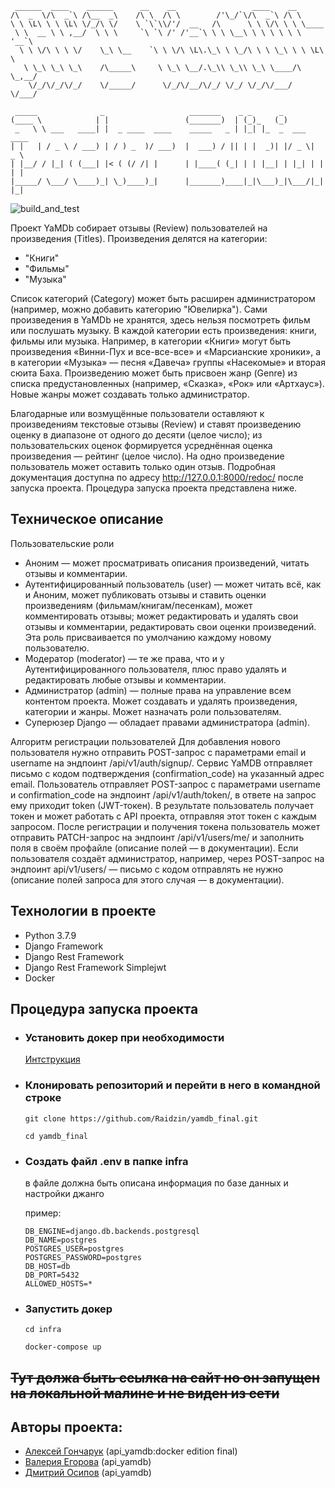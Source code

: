 ```
 ______  ____    ______      __    __                 ____    __        
/\  _  \/\  _`\ /\__  _\    /\ \  /\ \        /'\_/`\/\  _`\ /\ \       
\ \ \L\ \ \ \L\ \/_/\ \/    \ `\`\\/'/  __   /\      \ \ \/\ \ \ \____  
 \ \  __ \ \ ,__/  \ \ \     `\ `\ /' /'__`\ \ \ \__\ \ \ \ \ \ \ '__`\ 
  \ \ \/\ \ \ \/    \_\ \__    `\ \ \/\ \L\.\_\ \ \_/\ \ \ \_\ \ \ \L\ \
   \ \_\ \_\ \_\    /\_____\     \ \_\ \__/.\_\\ \_\\ \_\ \____/\ \_,__/
    \/_/\/_/\/_/    \/_____/      \/_/\/__/\/_/ \/_/ \/_/\/___/  \/___/ 

 _____              _                   _______    _ _      _             
(____ \            | |                 (_______)  | (_)_   (_)            
 _   \ \ ___   ____| |  _ ____  ____    _____   _ | |_| |_  _  ___  ____  
| |   | / _ \ / ___) | / ) _  )/ ___)  |  ___) / || | |  _)| |/ _ \|  _ \ 
| |__/ / |_| ( (___| |< ( (/ /| |      | |____( (_| | | |__| | |_| | | | |
|_____/ \___/ \____)_| \_)____)_|      |_______)____|_|\___)_|\___/|_| |_|
```
![build_and_test](https://github.com/Raidzin/yamdb_final/actions/workflows/yamdb-workflow.yml/badge.svg)
                                                                        
  
Проект YaMDb собирает отзывы (Review) пользователей на произведения (Titles). 
Произведения делятся на категории:

- "Книги"
- "Фильмы"
- "Музыка"

Список категорий (Category) может быть расширен администратором (например, можно добавить категорию "Ювелирка"). Сами произведения в YaMDb не хранятся, здесь нельзя посмотреть фильм или послушать музыку.
В каждой категории есть произведения: книги, фильмы или музыка. Например, в категории «Книги» могут быть произведения «Винни-Пух и все-все-все» и «Марсианские хроники», а в категории «Музыка» — песня «Давеча» группы «Насекомые» и вторая сюита Баха. Произведению может быть присвоен жанр (Genre) из списка предустановленных (например, «Сказка», «Рок» или «Артхаус»). Новые жанры может создавать только администратор.

Благодарные или возмущённые пользователи оставляют к произведениям текстовые отзывы (Review) и ставят произведению оценку в диапазоне от одного до десяти (целое число); из пользовательских оценок формируется усреднённая оценка произведения — рейтинг (целое число). На одно произведение пользователь может оставить только один отзыв. Подробная документация доступна по адресу http://127.0.0.1:8000/redoc/ после запуска проекта. Процедура запуска проекта представлена ниже.

## Техническое описание
Пользовательские роли
- Аноним — может просматривать описания произведений, читать отзывы и комментарии.
- Аутентифицированный пользователь (user) — может читать всё, как и Аноним, может публиковать отзывы и ставить оценки произведениям (фильмам/книгам/песенкам), может комментировать отзывы; может редактировать и удалять свои отзывы и комментарии, редактировать свои оценки произведений. Эта роль присваивается по умолчанию каждому новому пользователю.
- Модератор (moderator) — те же права, что и у Аутентифицированного пользователя, плюс право удалять и редактировать любые отзывы и комментарии.
- Администратор (admin) — полные права на управление всем контентом проекта. Может создавать и удалять произведения, категории и жанры. Может назначать роли пользователям.
- Суперюзер Django — обладает правами администратора (admin).

Алгоритм регистрации пользователей
Для добавления нового пользователя нужно отправить POST-запрос с параметрами email и username на эндпоинт /api/v1/auth/signup/. Сервис YaMDB отправляет письмо с кодом подтверждения (confirmation_code) на указанный адрес email. Пользователь отправляет POST-запрос с параметрами username и confirmation_code на эндпоинт /api/v1/auth/token/, в ответе на запрос ему приходит token (JWT-токен). В результате пользователь получает токен и может работать с API проекта, отправляя этот токен с каждым запросом. После регистрации и получения токена пользователь может отправить PATCH-запрос на эндпоинт /api/v1/users/me/ и заполнить поля в своём профайле (описание полей — в документации). Если пользователя создаёт администратор, например, через POST-запрос на эндпоинт api/v1/users/ — письмо с кодом отправлять не нужно (описание полей запроса для этого случая — в документации).

## Технологии в проекте
- Python 3.7.9
- Django Framework
- Django Rest Framework
- Django Rest Framework Simplejwt
- Docker
## Процедура запуска проекта

- ### Установить докер при необходимости

  [Интструкция](https://docs.docker.com/engine/install/)


- ### Клонировать репозиторий и перейти в него в командной строке

  ```shell
  git clone https://github.com/Raidzin/yamdb_final.git 
  ```
  ```shell
  cd yamdb_final
  ```

- ### Создать файл .env в папке infra

  в файле должна быть описана информация по базе данных и настройки джанго

  пример:
  ```dotenv
  DB_ENGINE=django.db.backends.postgresql
  DB_NAME=postgres
  POSTGRES_USER=postgres
  POSTGRES_PASSWORD=postgres
  DB_HOST=db
  DB_PORT=5432
  ALLOWED_HOSTS=*
  ```
- ### Запустить докер

  ```shell
  cd infra
  ```
  ```shell
  docker-compose up
  ```

## ~~Тут должа быть ссылка на сайт но он запущен на локальной малине и не виден из сети~~


## Авторы проекта:
- [Алексей Гончарук](https://github.com/Raidzin "Github") (api_yamdb:docker edition final)
- [Валерия Егорова](https://github.com/Valeria7317 "Github") (api_yamdb)
- [Дмитрий Осипов](https://github.com/chin0318 "Github") (api_yamdb)

